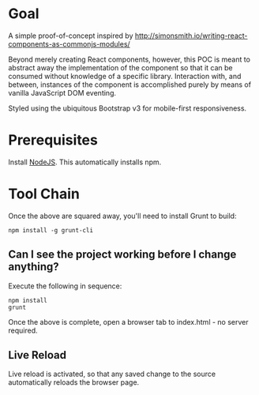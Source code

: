 # Goal

A simple proof-of-concept inspired by http://simonsmith.io/writing-react-components-as-commonjs-modules/

Beyond merely creating React components, however, this POC is meant to abstract away the implementation of the component
so that it can be consumed without knowledge of a specific library. Interaction with, and between, instances of the 
component is accomplished purely by means of vanilla JavaScript DOM eventing.

Styled using the ubiquitous Bootstrap v3 for mobile-first responsiveness.

# Prerequisites

Install [NodeJS](http://nodejs.org/download/). This automatically installs npm.

# Tool Chain

Once the above are squared away, you'll need to install Grunt to build:

    npm install -g grunt-cli

## Can I see the project working before I change anything?

Execute the following in sequence:

    npm install
    grunt

Once the above is complete, open a browser tab to index.html - no server required.

## Live Reload

Live reload is activated, so that any saved change to the source automatically reloads the browser page.
